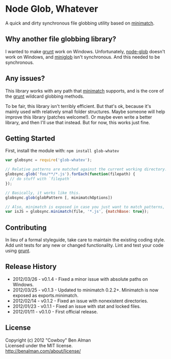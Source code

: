 # Node Glob, Whatever

A quick and dirty synchronous file globbing utility based on [minimatch](https://github.com/isaacs/minimatch).

## Why another file globbing library?

I wanted to make [grunt](https://github.com/cowboy/grunt) work on Windows. Unfortunately, [node-glob](https://github.com/isaacs/node-glob) doesn't work on Windows, and [miniglob](https://github.com/isaacs/miniglob) isn't synchronous. And this needed to be synchronous.

## Any issues?

This library works with any path that [minimatch](https://github.com/isaacs/minimatch) supports, and is the core of the [grunt](https://github.com/cowboy/grunt) wildcard globbing methods.

To be fair, this library isn't terribly efficient. But that's ok, because it's mainly used with relatively small folder structures. Maybe someone will help improve this library (patches welcome!). Or maybe even write a better library, and then I'll use that instead. But for now, this works just fine.

## Getting Started

First, install the module with: `npm install glob-whatev`

```javascript
var globsync = require('glob-whatev');

// Relative patterns are matched against the current working directory.
globsync.glob('foo/**/*.js').forEach(function(filepath) {
  // do stuff with `filepath`
});

// Basically, it works like this.
globsync.glob(globPattern [, minimatchOptions])

// Also, minimatch is exposed in case you just want to match patterns, eg.
var isJS = globsync.minimatch(file, '*.js', {matchBase: true});
```

## Contributing
In lieu of a formal styleguide, take care to maintain the existing coding style. Add unit tests for any new or changed functionality. Lint and test your code using [grunt](https://github.com/cowboy/grunt).

## Release History

* 2012/03/26 - v0.1.4 - Fixed a minor issue with absolute paths on Windows.
* 2012/03/25 - v0.1.3 - Updated to minimatch 0.2.2+. Minimatch is now exposed as exports.minimatch.
* 2012/02/14 - v0.1.2 - Fixed an issue with nonexistent directories.
* 2012/01/23 - v0.1.1 - Fixed an issue with stat and locked files.
* 2012/01/11 - v0.1.0 - First official release.

## License
Copyright (c) 2012 "Cowboy" Ben Alman  
Licensed under the MIT license.  
<http://benalman.com/about/license/>
